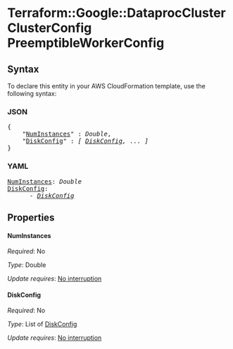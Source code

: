 # Terraform::Google::DataprocCluster ClusterConfig PreemptibleWorkerConfig

## Syntax

To declare this entity in your AWS CloudFormation template, use the following syntax:

### JSON

<pre>
{
    "<a href="#numinstances" title="NumInstances">NumInstances</a>" : <i>Double</i>,
    "<a href="#diskconfig" title="DiskConfig">DiskConfig</a>" : <i>[ <a href="clusterconfig-preemptibleworkerconfig-diskconfig.md">DiskConfig</a>, ... ]</i>
}
</pre>

### YAML

<pre>
<a href="#numinstances" title="NumInstances">NumInstances</a>: <i>Double</i>
<a href="#diskconfig" title="DiskConfig">DiskConfig</a>: <i>
      - <a href="clusterconfig-preemptibleworkerconfig-diskconfig.md">DiskConfig</a></i>
</pre>

## Properties

#### NumInstances

_Required_: No

_Type_: Double

_Update requires_: [No interruption](https://docs.aws.amazon.com/AWSCloudFormation/latest/UserGuide/using-cfn-updating-stacks-update-behaviors.html#update-no-interrupt)

#### DiskConfig

_Required_: No

_Type_: List of <a href="clusterconfig-preemptibleworkerconfig-diskconfig.md">DiskConfig</a>

_Update requires_: [No interruption](https://docs.aws.amazon.com/AWSCloudFormation/latest/UserGuide/using-cfn-updating-stacks-update-behaviors.html#update-no-interrupt)

